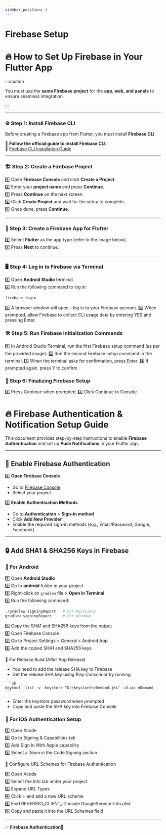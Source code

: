 ```yaml
---
sidebar_position: 4
---
```


# Firebase Setup

# 🔥 How to Set Up Firebase in Your Flutter App  

:::caution

You must use the **same Firebase project** for the **app, web, and panels** to ensure seamless integration.

<!-- ### 🚀 Already Have a Firebase Project?  
If you have already created a Firebase project, **skip steps 1-5** and start from **Step 6**.   -->


:::

---

### ⚙️ Step 1: Install Firebase CLI  

Before creating a Firebase app from Flutter, you must install **Firebase CLI**.  

📌 **Follow the official guide to install Firebase CLI:**  
🔗 [Firebase CLI Installation Guide](https://firebase.google.com/docs/cli)  

---

### 🏗️ Step 2: Create a Firebase Project  

1️⃣ Open **Firebase Console** and click **Create a Project**.  
2️⃣ Enter your **project name** and press **Continue**.  
3️⃣ Press **Continue** on the next screen.  
4️⃣ Click **Create Project** and wait for the setup to complete.  
5️⃣ Once done, press **Continue**.  

---

### 📱 Step 3: Create a Firebase App for Flutter  

1️⃣ Select **Flutter** as the app type (refer to the image below).  
2️⃣ Press **Next** to continue.  

---

### 🖥️ Step 4: Log in to Firebase via Terminal  

1️⃣ Open **Android Studio** terminal.  
2️⃣ Run the following command to log in:  

   ```sh
   firebase login
   ```

3️⃣ A browser window will open—log in to your Firebase account.
4️⃣ When prompted, allow Firebase to collect CLI usage data by entering YES and pressing Enter.

### 🛠️ Step 5: Run Firebase Initialization Commands

1️⃣ In Android Studio Terminal, run the first Firebase setup command (as per the provided image).
2️⃣ Run the second Firebase setup command in the terminal.
3️⃣ When the terminal asks for confirmation, press Enter.
4️⃣ If prompted again, press Y to confirm.

### 🎉 Step 6: Finalizing Firebase Setup
1️⃣ Press Continue when prompted.
2️⃣ Click Continue to Console.


<!-- How to enable Firebase Authentications. -->

# 🔥 Firebase Authentication & Notification Setup Guide  

This document provides step-by-step instructions to enable **Firebase Authentication** and set up **Push Notifications** in your Flutter app.  

---

## 🔑 **Enable Firebase Authentication**  

1️⃣ **Open Firebase Console**  
   - Go to [Firebase Console](https://console.firebase.google.com/)  
   - Select your project  

2️⃣ **Enable Authentication Methods**  
   - Go to **Authentication** > **Sign-in method**  
   - Click **Add New Provider**  
   - Enable the required sign-in methods (e.g., Email/Password, Google, Facebook)  

---

## 🔒 **Add SHA1 & SHA256 Keys in Firebase**  

### 🔹 **For Android**  

1️⃣ Open **Android Studio**  
2️⃣ Go to **android** folder in your project  
3️⃣ Right-click on `gradlew` file > **Open in Terminal**  
4️⃣ Run the following command:  

   ```sh
   ./gradlew signingReport   # For Mac/Linux
   gradlew signingReport     # For Windows
```

5️⃣ Copy the SHA1 and SHA256 keys from the output     
6️⃣ Open Firebase Console     
7️⃣ Go to Project Settings > General > Android App    
8️⃣ Add the copied SHA1 and SHA256 keys   

🔹 For Release Build (After App Release)

  -   You need to add the release SHA key to Firebase
  -   Get the release SHA key using Play Console or by running:

    ```sh
    keytool -list -v -keystore "D:\keystore\eDemand.jks" -alias eDemand
    ```

  -    Enter the keystore password when prompted
  -    Copy and paste the SHA key into Firebase Console


### 🍎 For iOS Authentication Setup

1️⃣ Open Xcode    
2️⃣ Go to Signing & Capabilities tab      
3️⃣ Add Sign In With Apple capability     
4️⃣ Select a Team in the Code Signing section     

🔹 Configure URL Schemes for Firebase Authentication 

1️⃣ Open Xcode        
2️⃣ Select the Info tab under your project    
3️⃣ Expand URL Types          
4️⃣ Click + and add a new URL scheme      
5️⃣ Find REVERSED_CLIENT_ID inside GoogleService-Info.plist       
6️⃣ Copy and paste it into the URL Schemes field      

----
✅ **Firebase Authentication**🎉

